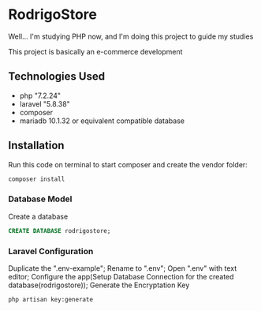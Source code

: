 # RodrigoStore

Well... I'm studying PHP now, and I'm doing this project to guide my studies

This project is basically an e-commerce development

## Technologies Used

- php "7.2.24"
- laravel "5.8.38"
- composer
- mariadb 10.1.32 or equivalent compatible database

## Installation

Run this code on terminal to start composer and create the vendor folder:

```bash
composer install
```

### Database Model

Create a database
```sql
CREATE DATABASE rodrigostore;
```

### Laravel Configuration
Duplicate the ".env-example";
Rename to ".env";
Open ".env" with text editor;
Configure the app(Setup Database Connection for the created database(rodrigostore));
Generate the Encryptation Key
```bash
php artisan key:generate
```
